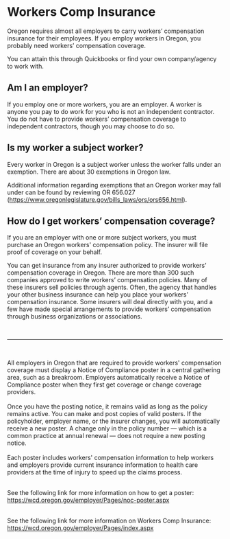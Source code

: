 # Workers Comp Insurance

Oregon requires almost all employers to carry workers’ compensation insurance for their employees. If you employ workers in Oregon, you probably need workers’ compensation coverage.

You can attain this through Quickbooks or find your own company/agency to work with.

## Am I an employer?

If you employ one or more workers, you are an employer. A worker is anyone you pay to do work for you who is not an independent contractor. You do not have to provide workers’ compensation coverage to independent contractors, though you may choose to do so.

## Is my worker a subject worker?

Every worker in Oregon is a subject worker unless the worker falls under an exemption. There are about 30 exemptions in Oregon law.

Additional information regarding exemptions that an Oregon worker may fall under can be found by reviewing OR 656.027 (https://www.oregonlegislature.gov/bills_laws/ors/ors656.html).

## How do I get workers’ compensation coverage?

If you are an employer with one or more subject workers, you must purchase an Oregon workers' compensation policy. The insurer will file proof of coverage on your behalf.

You can get insurance from any insurer authorized to provide workers’ compensation coverage in Oregon. There are more than 300 such companies approved to write workers’ compensation policies. Many of these insurers sell policies through agents. Often, the agency that handles your other business insurance can help you place your workers’ compensation insurance. Some insurers will deal directly with you, and a few have made special arrangements to provide workers’ compensation through business organizations or associations.

<br>
<hr>
<br>

All employers in Oregon that are required to provide workers' compensation coverage must display a Notice of Compliance poster in a central gathering area, such as a breakroom. Employers automatically receive a Notice of Compliance poster when they first get coverage or change coverage providers.
<br>
<br>
Once you have the posting notice, it remains valid as long as the policy remains active. You can make and post copies of valid posters. If the policyholder, employer name, or the insurer changes, you will automatically receive a new poster. A change only in the policy number — which is a common practice at annual renewal — does not require a new posting notice.
<br>
<br>
Each poster includes workers' compensation information to help workers and employers provide current insurance information to health care providers at the time of injury to speed up the claims process.
<br>
<br>

See the following link for more information on how to get a poster: https://wcd.oregon.gov/employer/Pages/noc-poster.aspx
<br>
<br>

See the following link for more information on Workers Comp Insurance: https://wcd.oregon.gov/employer/Pages/index.aspx